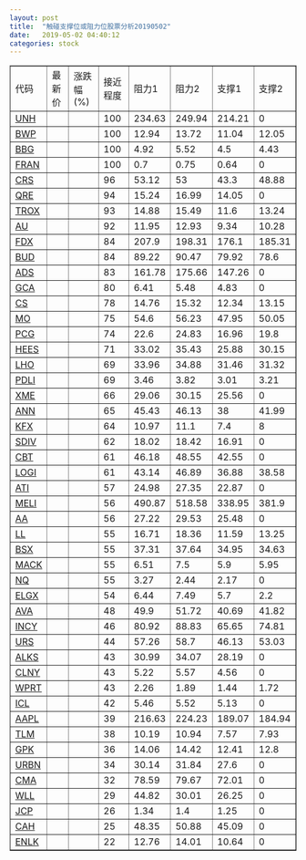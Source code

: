 ```yaml
---
layout: post
title:  "触碰支撑位或阻力位股票分析20190502"
date:   2019-05-02 04:40:12
categories: stock
---
```

<script type="text/javascript">
var stockList = []
stockList.push('gb_unh');
stockList.push('gb_bwp');
stockList.push('gb_bbg');
stockList.push('gb_fran');
stockList.push('gb_crs');
stockList.push('gb_qre');
stockList.push('gb_trox');
stockList.push('gb_au');
stockList.push('gb_fdx');
stockList.push('gb_bud');
stockList.push('gb_ads');
stockList.push('gb_gca');
stockList.push('gb_cs');
stockList.push('gb_mo');
stockList.push('gb_pcg');
stockList.push('gb_hees');
stockList.push('gb_lho');
stockList.push('gb_pdli');
stockList.push('gb_xme');
stockList.push('gb_ann');
stockList.push('gb_kfx');
stockList.push('gb_sdiv');
stockList.push('gb_cbt');
stockList.push('gb_logi');
stockList.push('gb_ati');
stockList.push('gb_meli');
stockList.push('gb_aa');
stockList.push('gb_ll');
stockList.push('gb_bsx');
stockList.push('gb_mack');
stockList.push('gb_nq');
stockList.push('gb_elgx');
stockList.push('gb_ava');
stockList.push('gb_incy');
stockList.push('gb_urs');
stockList.push('gb_alks');
stockList.push('gb_clny');
stockList.push('gb_wprt');
stockList.push('gb_icl');
stockList.push('gb_aapl');
stockList.push('gb_tlm');
stockList.push('gb_gpk');
stockList.push('gb_urbn');
stockList.push('gb_cma');
stockList.push('gb_wll');
stockList.push('gb_jcp');
stockList.push('gb_cah');
stockList.push('gb_enlk');
</script>
<table border="1">
 <tr>
 <td>代码</td>
 <td>最新价</td>
 <td>涨跌幅(%)</td>
 <td>接近程度</td>
 <td>阻力1</td>
 <td>阻力2</td>
 <td>支撑1</td>
 <td>支撑2</td>
</tr>
  <tr id="unh" class="red">
  <td><a href="http://stock.finance.sina.com.cn/usstock/quotes/UNH.html" target="_blank">UNH</a></td><td></td><td></td><td>100</td><td>234.63</td><td>249.94</td><td>214.21</td><td>0</td></tr>
  <tr id="bwp" class="green">
  <td><a href="http://stock.finance.sina.com.cn/usstock/quotes/BWP.html" target="_blank">BWP</a></td><td></td><td></td><td>100</td><td>12.94</td><td>13.72</td><td>11.04</td><td>12.05</td></tr>
  <tr id="bbg" class="red">
  <td><a href="http://stock.finance.sina.com.cn/usstock/quotes/BBG.html" target="_blank">BBG</a></td><td></td><td></td><td>100</td><td>4.92</td><td>5.52</td><td>4.5</td><td>4.43</td></tr>
  <tr id="fran" class="red">
  <td><a href="http://stock.finance.sina.com.cn/usstock/quotes/FRAN.html" target="_blank">FRAN</a></td><td></td><td></td><td>100</td><td>0.7</td><td>0.75</td><td>0.64</td><td>0</td></tr>
  <tr id="crs" class="green">
  <td><a href="http://stock.finance.sina.com.cn/usstock/quotes/CRS.html" target="_blank">CRS</a></td><td></td><td></td><td>96</td><td>53.12</td><td>53</td><td>43.3</td><td>48.88</td></tr>
  <tr id="qre" class="red">
  <td><a href="http://stock.finance.sina.com.cn/usstock/quotes/QRE.html" target="_blank">QRE</a></td><td></td><td></td><td>94</td><td>15.24</td><td>16.99</td><td>14.05</td><td>0</td></tr>
  <tr id="trox" class="green">
  <td><a href="http://stock.finance.sina.com.cn/usstock/quotes/TROX.html" target="_blank">TROX</a></td><td></td><td></td><td>93</td><td>14.88</td><td>15.49</td><td>11.6</td><td>13.24</td></tr>
  <tr id="au" class="red">
  <td><a href="http://stock.finance.sina.com.cn/usstock/quotes/AU.html" target="_blank">AU</a></td><td></td><td></td><td>92</td><td>11.95</td><td>12.93</td><td>9.34</td><td>10.28</td></tr>
  <tr id="fdx" class="green">
  <td><a href="http://stock.finance.sina.com.cn/usstock/quotes/FDX.html" target="_blank">FDX</a></td><td></td><td></td><td>84</td><td>207.9</td><td>198.31</td><td>176.1</td><td>185.31</td></tr>
  <tr id="bud" class="red">
  <td><a href="http://stock.finance.sina.com.cn/usstock/quotes/BUD.html" target="_blank">BUD</a></td><td></td><td></td><td>84</td><td>89.22</td><td>90.47</td><td>79.92</td><td>78.6</td></tr>
  <tr id="ads" class="red">
  <td><a href="http://stock.finance.sina.com.cn/usstock/quotes/ADS.html" target="_blank">ADS</a></td><td></td><td></td><td>83</td><td>161.78</td><td>175.66</td><td>147.26</td><td>0</td></tr>
  <tr id="gca" class="green">
  <td><a href="http://stock.finance.sina.com.cn/usstock/quotes/GCA.html" target="_blank">GCA</a></td><td></td><td></td><td>80</td><td>6.41</td><td>5.48</td><td>4.83</td><td>0</td></tr>
  <tr id="cs" class="green">
  <td><a href="http://stock.finance.sina.com.cn/usstock/quotes/CS.html" target="_blank">CS</a></td><td></td><td></td><td>78</td><td>14.76</td><td>15.32</td><td>12.34</td><td>13.15</td></tr>
  <tr id="mo" class="red">
  <td><a href="http://stock.finance.sina.com.cn/usstock/quotes/MO.html" target="_blank">MO</a></td><td></td><td></td><td>75</td><td>54.6</td><td>56.23</td><td>47.95</td><td>50.05</td></tr>
  <tr id="pcg" class="red">
  <td><a href="http://stock.finance.sina.com.cn/usstock/quotes/PCG.html" target="_blank">PCG</a></td><td></td><td></td><td>74</td><td>22.6</td><td>24.83</td><td>16.96</td><td>19.8</td></tr>
  <tr id="hees" class="green">
  <td><a href="http://stock.finance.sina.com.cn/usstock/quotes/HEES.html" target="_blank">HEES</a></td><td></td><td></td><td>71</td><td>33.02</td><td>35.43</td><td>25.88</td><td>30.15</td></tr>
  <tr id="lho" class="green">
  <td><a href="http://stock.finance.sina.com.cn/usstock/quotes/LHO.html" target="_blank">LHO</a></td><td></td><td></td><td>69</td><td>33.96</td><td>34.88</td><td>31.46</td><td>31.32</td></tr>
  <tr id="pdli" class="green">
  <td><a href="http://stock.finance.sina.com.cn/usstock/quotes/PDLI.html" target="_blank">PDLI</a></td><td></td><td></td><td>69</td><td>3.46</td><td>3.82</td><td>3.01</td><td>3.21</td></tr>
  <tr id="xme" class="red">
  <td><a href="http://stock.finance.sina.com.cn/usstock/quotes/XME.html" target="_blank">XME</a></td><td></td><td></td><td>66</td><td>29.06</td><td>30.15</td><td>25.56</td><td>0</td></tr>
  <tr id="ann" class="red">
  <td><a href="http://stock.finance.sina.com.cn/usstock/quotes/ANN.html" target="_blank">ANN</a></td><td></td><td></td><td>65</td><td>45.43</td><td>46.13</td><td>38</td><td>41.99</td></tr>
  <tr id="kfx" class="green">
  <td><a href="http://stock.finance.sina.com.cn/usstock/quotes/KFX.html" target="_blank">KFX</a></td><td></td><td></td><td>64</td><td>10.97</td><td>11.1</td><td>7.4</td><td>8</td></tr>
  <tr id="sdiv" class="red">
  <td><a href="http://stock.finance.sina.com.cn/usstock/quotes/SDIV.html" target="_blank">SDIV</a></td><td></td><td></td><td>62</td><td>18.02</td><td>18.42</td><td>16.91</td><td>0</td></tr>
  <tr id="cbt" class="red">
  <td><a href="http://stock.finance.sina.com.cn/usstock/quotes/CBT.html" target="_blank">CBT</a></td><td></td><td></td><td>61</td><td>46.18</td><td>48.55</td><td>42.55</td><td>0</td></tr>
  <tr id="logi" class="green">
  <td><a href="http://stock.finance.sina.com.cn/usstock/quotes/LOGI.html" target="_blank">LOGI</a></td><td></td><td></td><td>61</td><td>43.14</td><td>46.89</td><td>36.88</td><td>38.58</td></tr>
  <tr id="ati" class="red">
  <td><a href="http://stock.finance.sina.com.cn/usstock/quotes/ATI.html" target="_blank">ATI</a></td><td></td><td></td><td>57</td><td>24.98</td><td>27.35</td><td>22.87</td><td>0</td></tr>
  <tr id="meli" class="red">
  <td><a href="http://stock.finance.sina.com.cn/usstock/quotes/MELI.html" target="_blank">MELI</a></td><td></td><td></td><td>56</td><td>490.87</td><td>518.58</td><td>338.95</td><td>381.9</td></tr>
  <tr id="aa" class="red">
  <td><a href="http://stock.finance.sina.com.cn/usstock/quotes/AA.html" target="_blank">AA</a></td><td></td><td></td><td>56</td><td>27.22</td><td>29.53</td><td>25.48</td><td>0</td></tr>
  <tr id="ll" class="green">
  <td><a href="http://stock.finance.sina.com.cn/usstock/quotes/LL.html" target="_blank">LL</a></td><td></td><td></td><td>55</td><td>16.71</td><td>18.36</td><td>11.59</td><td>13.25</td></tr>
  <tr id="bsx" class="red">
  <td><a href="http://stock.finance.sina.com.cn/usstock/quotes/BSX.html" target="_blank">BSX</a></td><td></td><td></td><td>55</td><td>37.31</td><td>37.64</td><td>34.95</td><td>34.63</td></tr>
  <tr id="mack" class="red">
  <td><a href="http://stock.finance.sina.com.cn/usstock/quotes/MACK.html" target="_blank">MACK</a></td><td></td><td></td><td>55</td><td>6.51</td><td>7.5</td><td>5.9</td><td>5.95</td></tr>
  <tr id="nq" class="green">
  <td><a href="http://stock.finance.sina.com.cn/usstock/quotes/NQ.html" target="_blank">NQ</a></td><td></td><td></td><td>55</td><td>3.27</td><td>2.44</td><td>2.17</td><td>0</td></tr>
  <tr id="elgx" class="red">
  <td><a href="http://stock.finance.sina.com.cn/usstock/quotes/ELGX.html" target="_blank">ELGX</a></td><td></td><td></td><td>54</td><td>6.44</td><td>7.49</td><td>5.7</td><td>2.2</td></tr>
  <tr id="ava" class="green">
  <td><a href="http://stock.finance.sina.com.cn/usstock/quotes/AVA.html" target="_blank">AVA</a></td><td></td><td></td><td>48</td><td>49.9</td><td>51.72</td><td>40.69</td><td>41.82</td></tr>
  <tr id="incy" class="red">
  <td><a href="http://stock.finance.sina.com.cn/usstock/quotes/INCY.html" target="_blank">INCY</a></td><td></td><td></td><td>46</td><td>80.92</td><td>88.83</td><td>65.65</td><td>74.81</td></tr>
  <tr id="urs" class="green">
  <td><a href="http://stock.finance.sina.com.cn/usstock/quotes/URS.html" target="_blank">URS</a></td><td></td><td></td><td>44</td><td>57.26</td><td>58.7</td><td>46.13</td><td>53.03</td></tr>
  <tr id="alks" class="green">
  <td><a href="http://stock.finance.sina.com.cn/usstock/quotes/ALKS.html" target="_blank">ALKS</a></td><td></td><td></td><td>43</td><td>30.99</td><td>34.07</td><td>28.19</td><td>0</td></tr>
  <tr id="clny" class="red">
  <td><a href="http://stock.finance.sina.com.cn/usstock/quotes/CLNY.html" target="_blank">CLNY</a></td><td></td><td></td><td>43</td><td>5.22</td><td>5.57</td><td>4.56</td><td>0</td></tr>
  <tr id="wprt" class="green">
  <td><a href="http://stock.finance.sina.com.cn/usstock/quotes/WPRT.html" target="_blank">WPRT</a></td><td></td><td></td><td>43</td><td>2.26</td><td>1.89</td><td>1.44</td><td>1.72</td></tr>
  <tr id="icl" class="green">
  <td><a href="http://stock.finance.sina.com.cn/usstock/quotes/ICL.html" target="_blank">ICL</a></td><td></td><td></td><td>42</td><td>5.46</td><td>5.52</td><td>5.13</td><td>0</td></tr>
  <tr id="aapl" class="red">
  <td><a href="http://stock.finance.sina.com.cn/usstock/quotes/AAPL.html" target="_blank">AAPL</a></td><td></td><td></td><td>39</td><td>216.63</td><td>224.23</td><td>189.07</td><td>184.94</td></tr>
  <tr id="tlm" class="green">
  <td><a href="http://stock.finance.sina.com.cn/usstock/quotes/TLM.html" target="_blank">TLM</a></td><td></td><td></td><td>38</td><td>10.19</td><td>10.94</td><td>7.57</td><td>7.93</td></tr>
  <tr id="gpk" class="red">
  <td><a href="http://stock.finance.sina.com.cn/usstock/quotes/GPK.html" target="_blank">GPK</a></td><td></td><td></td><td>36</td><td>14.06</td><td>14.42</td><td>12.41</td><td>12.8</td></tr>
  <tr id="urbn" class="red">
  <td><a href="http://stock.finance.sina.com.cn/usstock/quotes/URBN.html" target="_blank">URBN</a></td><td></td><td></td><td>34</td><td>30.14</td><td>31.84</td><td>27.6</td><td>0</td></tr>
  <tr id="cma" class="red">
  <td><a href="http://stock.finance.sina.com.cn/usstock/quotes/CMA.html" target="_blank">CMA</a></td><td></td><td></td><td>32</td><td>78.59</td><td>79.67</td><td>72.01</td><td>0</td></tr>
  <tr id="wll" class="green">
  <td><a href="http://stock.finance.sina.com.cn/usstock/quotes/WLL.html" target="_blank">WLL</a></td><td></td><td></td><td>29</td><td>44.82</td><td>30.01</td><td>26.25</td><td>0</td></tr>
  <tr id="jcp" class="red">
  <td><a href="http://stock.finance.sina.com.cn/usstock/quotes/JCP.html" target="_blank">JCP</a></td><td></td><td></td><td>26</td><td>1.34</td><td>1.4</td><td>1.25</td><td>0</td></tr>
  <tr id="cah" class="red">
  <td><a href="http://stock.finance.sina.com.cn/usstock/quotes/CAH.html" target="_blank">CAH</a></td><td></td><td></td><td>25</td><td>48.35</td><td>50.88</td><td>45.09</td><td>0</td></tr>
  <tr id="enlk" class="red">
  <td><a href="http://stock.finance.sina.com.cn/usstock/quotes/ENLK.html" target="_blank">ENLK</a></td><td></td><td></td><td>22</td><td>12.76</td><td>14.01</td><td>10.64</td><td>0</td></tr>
</table>
